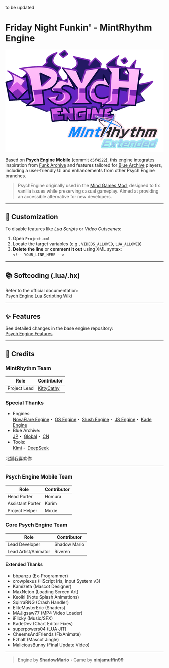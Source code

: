 to be updated

# Friday Night Funkin' - MintRhythm Engine

![Psych Engine Mobile Logo](docs/img/MRELogoTweak.png)


Based on **Psych Engine Mobile** (commit [`d5f4522`](https://github.com/kittycathy233/FNF-MintRhythm-Engine/commit/d5f452261faa32cf71b00ba6f7908d134e7e8c8e)), this engine integrates inspiration from [Funk Archive](https://gamebanana.com/mods/496238) and features tailored for [Blue Archive](https://en.wikipedia.org/wiki/Blue_Archive) players, including a user-friendly UI and enhancements from other Psych Engine branches.

> PsychEngine originally used in the [Mind Games Mod](https://gamebanana.com/mods/301107), designed to fix vanilla issues while preserving casual gameplay. Aimed at providing an accessible alternative for new developers.

---

## 🔧 Customization
To disable features like *Lua Scripts* or *Video Cutscenes*:
1. Open `Project.xml`
2. Locate the target variables (e.g., `VIDEOS_ALLOWED`, `LUA_ALLOWED`)
3. **Delete the line** or **comment it out** using XML syntax:  
   `<!-- YOUR_LINE_HERE -->`

---

## 📚 Softcoding (.lua/.hx)
Refer to the official documentation:  
[Psych Engine Lua Scripting Wiki](https://shadowmario.github.io/psychengine.lua)

---

## ✨ Features  
See detailed changes in the base engine repository:  
[Psych Engine Features](https://github.com/ShadowMario/FNF-PsychEngine)

---

## 💖 Credits
### MintRhythm Team
| Role              | Contributor          |
|-------------------|----------------------|
| Project Lead      | [KittyCathy](https://github.com/kittycathy233) |

### Special Thanks
- Engines:  
  [NovaFlare Engine](https://github.com/NovaFlare-Engine-Concentration/FNF-NovaFlare-Engine)・
  [OS Engine](https://github.com/notweuz/FNF-OSEngine)・
  [Slush Engine](https://github.com/Slushi-Github/Slushi-Engine)・
  [JS Engine](https://github.com/JordanSantiagoYT/FNF-JS-Engine)・
  [Kade Engine](https://github.com/KadeArchive/Kade-Engine)
- Blue Archive:  
  [JP](https://bluearchive.jp/)・
  [Global](https://bluearchive.nexon.com)・
  [CN](https://bluearchive-cn.com/)  
- Tools:  
  [Kimi](https://kimi.moonshot.cn/)・
  [DeepSeek](https://www.deepseek.com/)

北狐我喜欢你

---

### Psych Engine Mobile Team
| Role              | Contributor |
|-------------------|-------------|
| Head Porter       | Homura      |
| Assistant Porter  | Karim       |
| Project Helper    | Moxie       |

### Core Psych Engine Team
| Role                     | Contributor      |
|--------------------------|------------------|
| Lead Developer           | Shadow Mario     |
| Lead Artist/Animator     | Riveren          |

#### Extended Thanks
- bbpanzu (Ex-Programmer)
- crowplexus (HScript Iris, Input System v3)
- Kamizeta (Mascot Designer)
- MaxNeton (Loading Screen Art)
- Keoiki (Note Splash Animations)
- SqirraRNG (Crash Handler)
- EliteMasterEric (Shaders)
- MAJigsaw77 (MP4 Video Loader)
- iFlicky (Music/SFX)
- KadeDev (Chart Editor Fixes)
- superpowers04 (LUA JIT)
- CheemsAndFriends (FlxAnimate)
- Ezhalt (Mascot Jingle)
- MaliciousBunny (Final Update Video)

---

> Engine by **ShadowMario**・Game by **ninjamuffin99**